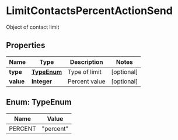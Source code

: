 

# LimitContactsPercentActionSend

Object of contact limit
## Properties

Name | Type | Description | Notes
------------ | ------------- | ------------- | -------------
**type** | [**TypeEnum**](#TypeEnum) | Type of limit |  [optional]
**value** | **Integer** | Percent value |  [optional]



## Enum: TypeEnum

Name | Value
---- | -----
PERCENT | &quot;percent&quot;



